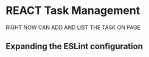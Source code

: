 # REACT Task Management
RIGHT NOW CAN ADD AND LIST THE TASK ON PAGE


## Expanding the ESLint configuration

